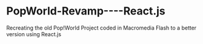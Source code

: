 # PopWorld-Revamp----React.js
Recreating the old Pop!World Project coded in Macromedia Flash to a better version using React.js
